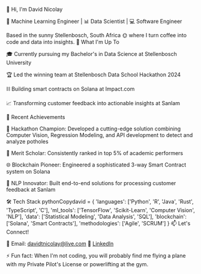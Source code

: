👋 Hi, I'm David Nicolay

🤖 Machine Learning Engineer | 📊 Data Scientist | 💻 Software Engineer

Based in the sunny Stellenbosch, South Africa 🌞 where I turn coffee into code and data into insights.
🚀 What I'm Up To

🎓 Currently pursuing my Bachelor's in Data Science at Stellenbosch University

🏆 Led the winning team at Stellenbosch Data School Hackathon 2024

⛓️ Building smart contracts on Solana at Impact.com

📈 Transforming customer feedback into actionable insights at Sanlam


💪 Recent Achievements

🥇 Hackathon Champion: Developed a cutting-edge solution combining Computer Vision, Regression Modeling, and API development to detect and analyze potholes

🎯 Merit Scholar: Consistently ranked in top 5% of academic performers

🌐 Blockchain Pioneer: Engineered a sophisticated 3-way Smart Contract system on Solana

🤖 NLP Innovator: Built end-to-end solutions for processing customer feedback at Sanlam

🛠️ Tech Stack
pythonCopydavid = {
    'languages': ['Python', 'R', 'Java', 'Rust', 'TypeScript', 'C'],
    'ml_tools': ['TensorFlow', 'Scikit-Learn', 'Computer Vision', 'NLP'],
    'data': ['Statistical Modeling', 'Data Analysis', 'SQL'],
    'blockchain': ['Solana', 'Smart Contracts'],
    'methodologies': ['Agile', 'SCRUM']
}
📫 Let's Connect!

📧 Email: davidtnicolay@live.com
💼 [LinkedIn](https://www.linkedin.com/in/davidnicolay/)


⚡ Fun fact: When I'm not coding, you will probably find me flying a plane with my Private Pilot's License or powerlifting at the gym.
